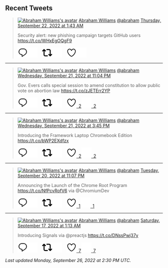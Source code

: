 ## Recent Tweets

> [![Abraham Williams's avatar](https://pbs.twimg.com/profile_images/897079141719195648/_mvh-QJH_mini.jpg)](https://twitter.com/abraham) [Abraham Williams](https://twitter.com/abraham) [@abraham](https://twitter.com/abraham) [Thursday, September 22, 2022 at 1:43 AM](https://twitter.com/abraham/status/1572763493861916678)
>
> Security alert: new phishing campaign targets GitHub users https://t.co/WHxEgOQgF9
>
> [![Reply](./images/reply_light.svg#gh-light-mode-only "Reply")](https://twitter.com/intent/tweet?in_reply_to=1572763493861916678#gh-light-mode-only)[![Reply](./images/reply.svg#gh-dark-mode-only "Reply")](https://twitter.com/intent/tweet?in_reply_to=1572763493861916678#gh-dark-mode-only)&emsp;[![Retweet](./images/retweet_light.svg#gh-light-mode-only "Retweet")](https://twitter.com/intent/retweet?tweet_id=1572763493861916678#gh-light-mode-only)[![Retweet](./images/retweet.svg#gh-dark-mode-only "Retweet")](https://twitter.com/intent/retweet?tweet_id=1572763493861916678#gh-dark-mode-only)&emsp;[![Like](./images/like_light.svg#gh-light-mode-only "Like")](https://twitter.com/intent/favorite?tweet_id=1572763493861916678#gh-light-mode-only)[![Like](./images/like.svg#gh-dark-mode-only "Like")](https://twitter.com/intent/favorite?tweet_id=1572763493861916678#gh-dark-mode-only)


---

> [![Abraham Williams's avatar](https://pbs.twimg.com/profile_images/897079141719195648/_mvh-QJH_mini.jpg)](https://twitter.com/abraham) [Abraham Williams](https://twitter.com/abraham) [@abraham](https://twitter.com/abraham) [Wednesday, September 21, 2022 at 11:04 PM](https://twitter.com/abraham/status/1572723530479046656)
>
> Gov. Evers calls special session to amend constitution to allow public vote on abortion law
https://t.co/zJETErr2YP
>
> [![Reply](./images/reply_light.svg#gh-light-mode-only "Reply")](https://twitter.com/intent/tweet?in_reply_to=1572723530479046656#gh-light-mode-only)[![Reply](./images/reply.svg#gh-dark-mode-only "Reply")](https://twitter.com/intent/tweet?in_reply_to=1572723530479046656#gh-dark-mode-only)&emsp;[![Retweet](./images/retweet_light.svg#gh-light-mode-only "Retweet")](https://twitter.com/intent/retweet?tweet_id=1572723530479046656#gh-light-mode-only)[![Retweet](./images/retweet.svg#gh-dark-mode-only "Retweet")](https://twitter.com/intent/retweet?tweet_id=1572723530479046656#gh-dark-mode-only)&emsp;[![Like](./images/like_light.svg#gh-light-mode-only "Like")&ensp;2](https://twitter.com/intent/favorite?tweet_id=1572723530479046656#gh-light-mode-only)[![Like](./images/like.svg#gh-dark-mode-only "Like")&ensp;2](https://twitter.com/intent/favorite?tweet_id=1572723530479046656#gh-dark-mode-only)


---

> [![Abraham Williams's avatar](https://pbs.twimg.com/profile_images/897079141719195648/_mvh-QJH_mini.jpg)](https://twitter.com/abraham) [Abraham Williams](https://twitter.com/abraham) [@abraham](https://twitter.com/abraham) [Wednesday, September 21, 2022 at 3:45 PM](https://twitter.com/abraham/status/1572613030395125760)
>
> Introducing the Framework Laptop Chromebook Edition https://t.co/bWP2EXdfzx
>
> [![Reply](./images/reply_light.svg#gh-light-mode-only "Reply")](https://twitter.com/intent/tweet?in_reply_to=1572613030395125760#gh-light-mode-only)[![Reply](./images/reply.svg#gh-dark-mode-only "Reply")](https://twitter.com/intent/tweet?in_reply_to=1572613030395125760#gh-dark-mode-only)&emsp;[![Retweet](./images/retweet_light.svg#gh-light-mode-only "Retweet")](https://twitter.com/intent/retweet?tweet_id=1572613030395125760#gh-light-mode-only)[![Retweet](./images/retweet.svg#gh-dark-mode-only "Retweet")](https://twitter.com/intent/retweet?tweet_id=1572613030395125760#gh-dark-mode-only)&emsp;[![Like](./images/like_light.svg#gh-light-mode-only "Like")&ensp;2](https://twitter.com/intent/favorite?tweet_id=1572613030395125760#gh-light-mode-only)[![Like](./images/like.svg#gh-dark-mode-only "Like")&ensp;2](https://twitter.com/intent/favorite?tweet_id=1572613030395125760#gh-dark-mode-only)


---

> [![Abraham Williams's avatar](https://pbs.twimg.com/profile_images/897079141719195648/_mvh-QJH_mini.jpg)](https://twitter.com/abraham) [Abraham Williams](https://twitter.com/abraham) [@abraham](https://twitter.com/abraham) [Tuesday, September 20, 2022 at 11:07 PM](https://twitter.com/abraham/status/1572361809964961799)
>
> Announcing the Launch of the Chrome Root Program https://t.co/NfPcvRofV6 via @ChromiumDev
>
> [![Reply](./images/reply_light.svg#gh-light-mode-only "Reply")](https://twitter.com/intent/tweet?in_reply_to=1572361809964961799#gh-light-mode-only)[![Reply](./images/reply.svg#gh-dark-mode-only "Reply")](https://twitter.com/intent/tweet?in_reply_to=1572361809964961799#gh-dark-mode-only)&emsp;[![Retweet](./images/retweet_light.svg#gh-light-mode-only "Retweet")](https://twitter.com/intent/retweet?tweet_id=1572361809964961799#gh-light-mode-only)[![Retweet](./images/retweet.svg#gh-dark-mode-only "Retweet")](https://twitter.com/intent/retweet?tweet_id=1572361809964961799#gh-dark-mode-only)&emsp;[![Like](./images/like_light.svg#gh-light-mode-only "Like")&ensp;1](https://twitter.com/intent/favorite?tweet_id=1572361809964961799#gh-light-mode-only)[![Like](./images/like.svg#gh-dark-mode-only "Like")&ensp;1](https://twitter.com/intent/favorite?tweet_id=1572361809964961799#gh-dark-mode-only)


---

> [![Abraham Williams's avatar](https://pbs.twimg.com/profile_images/897079141719195648/_mvh-QJH_mini.jpg)](https://twitter.com/abraham) [Abraham Williams](https://twitter.com/abraham) [@abraham](https://twitter.com/abraham) [Saturday, September 17, 2022 at 1:13 AM](https://twitter.com/abraham/status/1570943873882673152)
>
> Introducing Signals via @preactjs  https://t.co/DNssPwj37y
>
> [![Reply](./images/reply_light.svg#gh-light-mode-only "Reply")](https://twitter.com/intent/tweet?in_reply_to=1570943873882673152#gh-light-mode-only)[![Reply](./images/reply.svg#gh-dark-mode-only "Reply")](https://twitter.com/intent/tweet?in_reply_to=1570943873882673152#gh-dark-mode-only)&emsp;[![Retweet](./images/retweet_light.svg#gh-light-mode-only "Retweet")](https://twitter.com/intent/retweet?tweet_id=1570943873882673152#gh-light-mode-only)[![Retweet](./images/retweet.svg#gh-dark-mode-only "Retweet")](https://twitter.com/intent/retweet?tweet_id=1570943873882673152#gh-dark-mode-only)&emsp;[![Like](./images/like_light.svg#gh-light-mode-only "Like")&ensp;7](https://twitter.com/intent/favorite?tweet_id=1570943873882673152#gh-light-mode-only)[![Like](./images/like.svg#gh-dark-mode-only "Like")&ensp;7](https://twitter.com/intent/favorite?tweet_id=1570943873882673152#gh-dark-mode-only)


_Last updated Monday, September 26, 2022 at 2:30 PM UTC._
